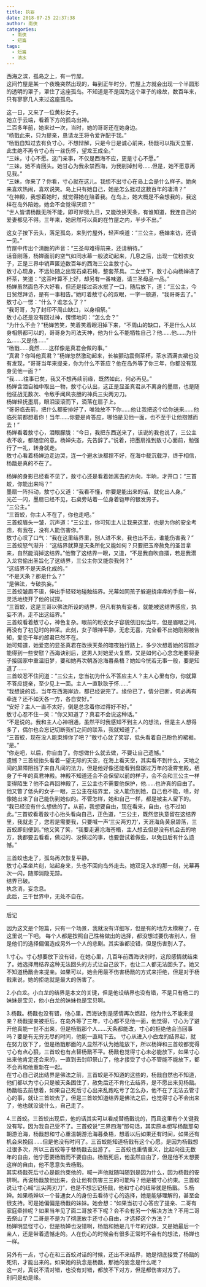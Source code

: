 ```yaml
---
title: 执妄
date: 2018-07-25 22:37:38
author: 南侠
categories: 
  - 南侠
  - 短篇
tags: 
  - 短篇
  - 清水
---
```


西海之滨，孤岛之上，有一竹屋。  
这间竹屋是某一个夜晚突然出现的，每到正午时分，竹屋上方就会出现一个半圆形的透明的罩子，罩住了这座孤岛。不知道是不是因为这个罩子的缘故，数百年来，只有寥寥几人来过这座孤岛。

<!-- more -->

这一日，又来了一位黄衫女子。  
她立于云端，看着下方的孤岛出神。  
二百多年前，她来过一次，当时，她的哥哥还在她身边。  
“杨戬此来，只为提亲，恳请龙王将令爱许配于我。”  
“杨戬自知过去有负寸心，不想辩解，只是今日是诚心前来，杨戬可以指天立誓，此生绝不再令寸心有一丝伤怀，望龙王成全。”  
“三妹，寸心不愿。这门亲事，不仅是西海不应，更是寸心不愿。”  
“三妹，她不肯回头。她甘心为我永禁西海，为我削掉封号……但是，她不愿意再见我。”  
“三妹，你来了？你看，寸心就在这儿。我想不出寸心在岛上会是什么样子。她向来喜欢热闹，喜欢说笑。岛上只有她自己，她是怎么捱过这数百年的凄清？”  
“在神殿，我想着她时，就觉得她在陪着我。在岛上，她大概是不会想我的，我这样在岛外陪她，她会不会觉得厌烦？”  
“世人皆谓杨戬无所不能，即可斧劈九日，又能改换天条，有谁知道，我连自己的爱妻都见不得。三年来，她居然可以真的在竹屋之内，半步不出。”

这女子按下云头，落足孤岛，来到竹屋外，轻声唤道：“三公主，杨婵来访，还请一见。”  
竹屋中传出个清脆的声音：“三圣母难得前来，还请稍待。”  
话音刚落，杨婵面前的空气如同水幕一般波动起来，几息之后，出现一位粉衣女子，正是三界中销声匿迹数百年的西海三公主敖寸心。  
敖寸心现身，不远处随之出现石桌石椅，整套茶具。二女坐下，敖寸心向杨婵递了杯茶，笑道：“这茶叶算不上好，却另有一番味道，请三圣母品一品。”  
杨婵虽然面色不大好看，但还是接过茶水抿了一口，随后放下，道：“三公主，今日贸然拜访，是有一事相告。”她盯着敖寸心的双眼，一字一顿道，“我哥哥去了。”  
敖寸心一愣：“什么？谁怎么了？”  
“我哥哥，为了封印不周山缺口，以身相祭。”  
敖寸心还是没有回过神，愣愣地问：“怎么会？”  
“为什么不会？”杨婵苦笑，笑着笑着眼泪掉下来，“不周山的缺口，不是什么人以身相祭都可以的，哥哥身为司法天神，他为什么不能牺牲自己？他……他……为什么……又是他……”  
“杨戬……竟然……这样像是真君会做的事。”  
“真君？你叫他真君？”杨婵忽然激动起来，长袖颤动震倒茶杯，茶水洒满衣裙也没有发现，“哥哥当年来提亲，你为什么不答应？他在岛外等了你三年，你都没有现身见他一面？”  
“我……往事已矣，我又不想再续前缘，既然如此，何必再见。”  
杨婵含泪自袖中取出一物，敖寸心认出，这正是显圣真君从不离身的墨扇，也是随他征战无数次、令敌手闻风丧胆的神兵三尖两刃刀。  
杨婵轻抚墨扇，眼泪滚滚而下，滴落在扇子上。  
“哥哥临去前，把什么都安排好了，唯独放不下你……他让我把这个给你送来……他临死前都想着你！当年……你要是肯答应，哪怕是见他一面，也不至于让他抱憾而去！”  
杨婵看着敖寸心，泪眼朦胧：“今日，我把东西送来了，该说的我也说了，三公主收不收，都随您的意。杨婵失态，先告辞了。”说着，把墨扇推到敖寸心面前，勉强行了一礼，转身就走。  
敖寸心看着杨婵边走边哭，连一个避水诀都捏不好，在海中载沉载浮，终于相信，杨戬是真的不在了。

杨婵的身影已经看不见了，敖寸心还是看着她离去的方向，半晌，才开口：“三首蛟，你能出来吗？”  
墨扇一阵抖动，敖寸心又道：“我看不懂，你要是能出来的话，就化出人身。”  
光芒一闪，墨扇已经不见，石桌旁站着一位身着铠甲的银发男子。  
“三公主。”  
“三首蛟，你主人不在了，你也走吧。”  
三首蛟眉头一皱，沉声道：“三公主，你可知主人让我来这里，也是为你的安全考虑，有我在，没有人能伤害你。”  
敖寸心叹了口气：“我在这里结界里，别人进不来，我也出不去，谁能伤害我？”  
三首蛟怒气渐升：“这结界就算是天条所化又能如何？只要把玉帝赦免的圣旨拿来，自然能消掉这结界。”他瞥了这结界一眼，又道，“不是我自吹自擂，若是我潜入龙宫偷出圣旨化了这结界，三公主你又能奈我何？”  
“这结界不是天条化成的。”  
“不是天条？那是什么？”  
“是佛法，专破执妄。”  
三首蛟皱眉不语，伸出手轻轻地碰触结界。光幕如同孩子躲避挠痒痒的手指一样，灵活地绕开了他的试探。  
“三首蛟，这是三哥以佛法所设的结界，但凡有执有妄者，就能被这结界感应，执妄不消，走不出这结界。”  
三首蛟看着敖寸心，神色复杂。眼前的粉衣女子容貌依旧似当年，但是眉眼之间，再没有了初见时的神采。此刻，女子眼神平静，无悲无喜，完全看不出她刚刚被告知，爱恋千年的郎君已然不在。  
她可知道，她爱恋的显圣真君在改换天条的暗夜独行路上，多少次想着她的容颜才能得到一些安慰？西海诀别后，这男人对她爱火复燃，又是如何心心念念地要将妻子接回家中重温旧梦，要和她再次朝游沧海暮桑梧？她如今恍若无事一般，要是知道了……  
三首蛟忍不住问道：“三公主，您当初为什么不答应主人？主人心里有你，你就算不答应提亲，至少见上一面。主人一直耿耿于怀……”  
“我想说的话，当年在西海岸边，都已经说完了。缘份已了，情分已断，何必再有牵连？还不如天各一方，各自安好。”  
“安好？主人一直不太好，倒是总念着你过得好不好。”  
敖寸心忍不住一笑：“你又知道了？真君不会说这种话。”  
“不是说的。我和主人心神相通，虽然平时我感知不到主人的想法，但是主人想得多了，偶尔也会忘记切断我们之间的联系，我就知道了。”  
“三首蛟，现在没人能束缚你了吧？”敖寸心敛了笑容，低头看着自己粉色的裙裾。  
“是。”  
“你走吧，以后，你自由了。你想做什么就去做，不要让自己遗憾。”  
遗憾？三首蛟抬头看着一望无际的天空，在海上看天空，其实看不到什么，天地之间的屏障阻挡了来自凡间的法力，但是他好像还能看到盘踞过万年的凌霄宝殿，栖身了千年的真君神殿。神殿不知道还会不会保留以前的样子，会不会和三公主一样变得陌生？他不会再回神殿了，三公主也不需要他保护，他……也许真的自由了。他又瞥了低头的女子一眼，三公主在结界里，没人能伤到她，自己也不能，啧，好像她出来了自己能伤到她似的。不管怎样，她和自己一样，都是被主人留下的。  
“我已经没有什么想做的了。从前，我想要自由，现在看来，自由，也不过如此。”三首蛟看着敖寸心抬头看向自己，正色道，“三公主，既然您执意留在这结界里，我就走了，您若是需要我，只要喊一声‘三尖两刃刀’，天涯海角黄泉碧落，三首蛟即刻便到。”他又笑了笑，“我要走遍沧海苍梧，主人想去但是没有机会去的地方，我都要去看看，做过的、没做过的事，也要尝试着做些，以免日后有什么遗憾。”

三首蛟也走了，孤岛再次恢复平静。  
敖寸心呆坐片刻，站起身来，头也不回向岛外走去。她双足入水的那一刻，光幕再次一闪，随即消隐无踪。  
结界已破。  
执念消，妄念息。  
此后，三千世界中，无处不自在。

---

后记

因为这文是个短篇，只有一个场景，我就没有详细写，但是有的地方太模糊了，在这里说一下吧。
每个人都是按照自己性格做出的选择，都没想过要伤害别人，但是他们的选择偏偏造成另外一个人的悲剧。其实谁都没错，但是伤害别人了。

1.寸心。寸心想要放下没有错，在她心里，几百年前西海诀别时，这段感情就结束了。她选择用结界这种无法回头的方式让自己放下，也让二人都无法回头了。她又不知道杨戬会来提亲。如果可以，她会用最不伤害杨戬的方式来拒绝，但是对于杨戬来说，她的拒绝就是最大的伤害了。

2.小白龙。小白龙的结界是本文的关键，但是他设结界也没有错，不是只有杨二的妹妹是宝贝，他小白龙的妹妹也是宝贝啊。

3.杨戬。杨戬也没有错，他心里，西海诀别是感情再次燃起，他为什么不能来提亲？杨戬提亲被拒后，在岛外等了三年，寸心都不见他一面，他觉得，寸心为了避开他真能一世不出来，但是杨戬那个人……天条都能改，寸心的拒绝他会当回事吗？要是有无穷无尽的时间，他能一直耗下去。
寸心从进入小白龙的结界起，就在努力放下了，但是杨戬那面的人显然不认为她能放下，所以杨婵和三首蛟都觉得寸心有点心狠，三首蛟也有点替杨戬不平。杨戬也觉得寸心未必能放下，如果寸心出来他肯定还会来的，一直到去封印祭山了，他才接受了寸心不管能不能放下，都不会再和他重新在一起。  
在寸心自己说出结界是佛法之前，三首蛟是不知道的这些的，杨戬自然也不知道，他们都以为寸心只是被天条困住了，赦免后还不肯化去结界，是不愿出来见杨戬。杨戬临去前想着，如果自己死后寸心出来乱跑吃亏了怎么办，他不在了无法去管寸心的事，就让三首蛟去了，但是三首蛟知道结界是佛法之后，也觉得寸心不会出来了，他也就没说什么，自己走了。

4.三首蛟。三首蛟出现后，他的话其实可以看成替杨戬说的，而且这里有个关键我没有写，因为我自己受不了。三首蛟说“三界四海”那句话，其实原本想写杨戬那句朝游沧海，杨戬想和寸心重温朝游沧海暮桑梧，想着以后如果还有时间，如果还有机会来挽回……但是他没有时间了。三首蛟能知道杨戬有这个心愿，是因为杨戬想过很多次，所以三首蛟等于替杨戬去出游了。
三首蛟也重情重义，比起向往无数年的自由，他宁愿要杨戬而不要自由。杨戬死后，他虽然自由了，但是他不太想要这样的自由，他不愿意失去杨戬。  
其实杨戬死后寸心是能约束他的，喊一声他就随叫随到是因为什么，因为杨戬的安排啊。再说杨戬放他出来，会让他有伤害三三的可能吗？他是被寸心约束。三首蛟说让寸心喊“三尖两刃刀”，也是不想忘记杨戬，他和寸心的纽带就是杨戬。
5.杨婵。如果杨婵以一个普通女人的身份去看待寸心的选择，她是能够理解的，甚至会很支持。可是她偏偏是杨戬的妹妹。她会想：“如果当初寸心答应了提亲、二哥有家庭牵挂呢？如果当年见了面二哥放不下呢？会不会有另一个解决方法？不用二哥去祭山了？二哥是不是为了彻底放手还寸心自由，才选择这个方法？”  
杨婵明显怪寸心，但是杨婵也没错啊，杨戬和她是几千年的兄妹，又是她最后一个亲人，还是带着遗憾走的。人在伤心的时候会有很多正常时不会有的想法，杨婵也一样。

另外有一点，寸心在和三首蛟对话的时候，还出不来结界，她是彻底接受了杨戬的死讯，才能出来的。如果她的执念是杨戬，那她的妄念是什么呢？  
这一对，真说不清对错，也没有对错，都放不下对方，但是都伤害对方了。  
别问是劫是缘。
